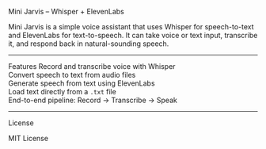 Mini Jarvis – Whisper + ElevenLabs

Mini Jarvis is a simple voice assistant that uses Whisper for speech-to-text and ElevenLabs for text-to-speech. It can take voice or text input, transcribe it, and respond back in natural-sounding speech.

---

Features
 Record and transcribe voice with Whisper  
 Convert speech to text from audio files  
 Generate speech from text using ElevenLabs  
 Load text directly from a `.txt` file  
 End-to-end pipeline: Record → Transcribe → Speak  

---

License

MIT License


